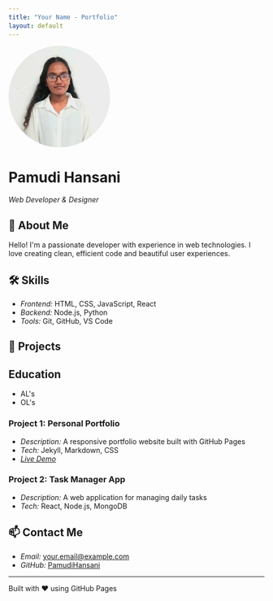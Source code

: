 ```yaml
---
title: "Your Name - Portfolio"
layout: default
---
```


<img src="/WhatsApp Image 2025-09-30 at 14.42.47_215fc5db.jpg" alt="My Photo" style="border-radius: 50%; width: 200px; height: 200px; object-fit: cover;">

# Pamudi Hansani
*Web Developer & Designer*

## 👋 About Me
Hello! I'm a passionate developer with experience in web technologies. I love creating clean, efficient code and beautiful user experiences.

## 🛠 Skills
- *Frontend:* HTML, CSS, JavaScript, React
- *Backend:* Node.js, Python
- *Tools:* Git, GitHub, VS Code

## 💼 Projects

## Education
  - AL's
  - OL's

### Project 1: Personal Portfolio
- *Description:* A responsive portfolio website built with GitHub Pages
- *Tech:* Jekyll, Markdown, CSS
- *[Live Demo](https://PamudiHansani.github.io)*

### Project 2: Task Manager App
- *Description:* A web application for managing daily tasks
- *Tech:* React, Node.js, MongoDB

## 📫 Contact Me
- *Email:* your.email@example.com
- *GitHub:* [PamudiHansani](https://github.com/PamudiHansani)

---
Built with ❤ using GitHub Pages
